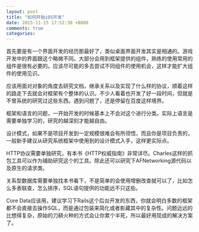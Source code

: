 ```yaml
---
layout: post
title: "如何开始iOS开发"
date: 2015-11-15 17:52:30 +0800
comments: true
categories: 
---
```


首先要是有一个界面开发的经历那最好了，类似桌面界面开发其实是相通的。游戏开发中的界面跟这个略微不同。大部分会用到框架提供的组件，熟练的使用常用的组件是很有必要的。应该尽可能的多去尝试不同组件的使用机会，这样才能扩大组件的使用见识。

应该用面对对象的角度去研究文档，继承关系以及实现了什么样的协议，顺着这样的路走下去就会对框架有个整体的认识。不少人看着也开发了好一段时间，但就是不曾系统的研究过这些东西。遇到问题了，还是停留在百度这样境界。

框架和语言的问题，一开始开发的时候基本上不会对这个进行分类。实际上语言是需要单独学习的，研究的越深刻才能越自由。

设计模式，如果不是项目开发到一定规模很难会有所领悟，而且你是项目负责的，一般新手建议从研究系统框架中使用到的设计模式入手，这样更实际点。

HTTP协议需要单独研究，有本书《HTTP权威指南》非常详尽。Charles这样的抓包工具可以作为辅助研究这个的工具。除此还可以研究下AFNetworking源代码以及原生的请求类。

关系型数据库需要单独找本书看下，不是简单的会使用增删改查就可以了，比如怎么多表联查，怎么排序，SQL语句提供的功能远不只这些。

Core Data应该用，建议学习下Rails这个后台开发的东西，你就会明白多数的框架都不会直接去操作SQL，而是通过包装来简化或者影藏其中的复杂性。问题远远的比想得复杂，原始的刀耕火种的方式会让你累个半死，所以最好用现成的解决方案了。







